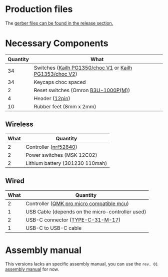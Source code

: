 # Production files

The [gerber files can be found in the release section.](https://github.com/anothermimich/K02/releases)

# Necessary Components

| Quantity | What                                                                                                                                                          |
| -------- | ------------------------------------------------------------------------------------------------------------------------------------------------------------- |
| 34       | Switches ([Kailh PG1350/choc V1](https://cdn-shop.adafruit.com/product-files/5113/CHOC+keyswitch_Kailh-CPG135001D01_C400229.pdf) or [Kailh PG1353/choc V2]()) |
| 34       | Keycaps choc spaced                                                                                                                                           |
| 2        | Reset switches (Omron [B3U-1000P(M)](https://omronfs.omron.com/en_US/ecb/products/pdf/en-b3u.pdf))                                                            |
| 4        | Header ([12pin](https://github.com/joric/nrfmicro/wiki/Sockets))                                                                                              |
| 10       | Rubber feet (8mm x 2mm)                                                                                                                                       |

## Wireless

| What | Quantity                                                                     |
| ---- | ---------------------------------------------------------------------------- |
| 2    | Controller ([nrf52840](https://github.com/joric/nrfmicro/wiki/Alternatives)) |
| 2    | Power switches (MSK 12C02)                                                   |
| 2    | Lithium battery (301230 110mah)                                              |

## Wired

| What | Quantity                                                                                                                                     |
| ---- | -------------------------------------------------------------------------------------------------------------------------------------------- |
| 2    | Controller ([QMK pro micro compatible mcu](https://github.com/qmk/qmk_firmware/blob/master/docs/compatible_microcontrollers.md))             |
| 1    | USB Cable (depends on the micro-controller used)                                                                                             |
| 2    | USB-C connector ([TYPE-C-31-M-17](https://www.lcsc.com/datasheet/lcsc_datasheet_2410010030_Korean-Hroparts-Elec-TYPE-C-31-M-17_C283540.pdf)) |
| 1    | USB-C to USB-C cable                                                                                                                         |

# Assembly manual

This versions lacks an specific assembly manual, you can use the `rev. 01` [assembly manual](https://github.com/anothermimich/K02/blob/main/other/manuals/k02-assembly-manual.pdf) for now.
